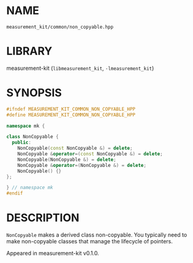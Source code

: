 # NAME

`measurement_kit/common/non_copyable.hpp`

# LIBRARY

measurement-kit (`libmeasurement_kit`, `-lmeasurement_kit`)

# SYNOPSIS

```C++
#ifndef MEASUREMENT_KIT_COMMON_NON_COPYABLE_HPP
#define MEASUREMENT_KIT_COMMON_NON_COPYABLE_HPP

namespace mk {

class NonCopyable {
  public:
    NonCopyable(const NonCopyable &) = delete;
    NonCopyable &operator=(const NonCopyable &) = delete;
    NonCopyable(NonCopyable &) = delete;
    NonCopyable &operator=(NonCopyable &) = delete;
    NonCopyable() {}
};

} // namespace mk
#endif
```

# DESCRIPTION

`NonCopyable` makes a derived class non-copyable. You typically need to make non-copyable classes that manage the lifecycle of pointers. 

Appeared in measurement-kit v0.1.0.

